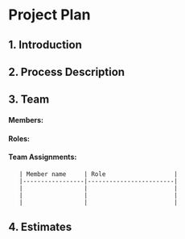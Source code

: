 # Project Plan


## 1. Introduction 


## 2. Process Description


## 3. Team

#### Members:


#### Roles:

        
#### Team Assignments:

       | Member name     | Role                   |
       |-----------------|------------------------|
       |                 |                        |
       |                 |                        |
       |             	 |                        |


## 4. Estimates